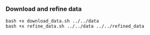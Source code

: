 ### Download and refine data
```
bash +x download_data.sh ../../data
bash +x refine_data.sh ../../data ../../refined_data
```
